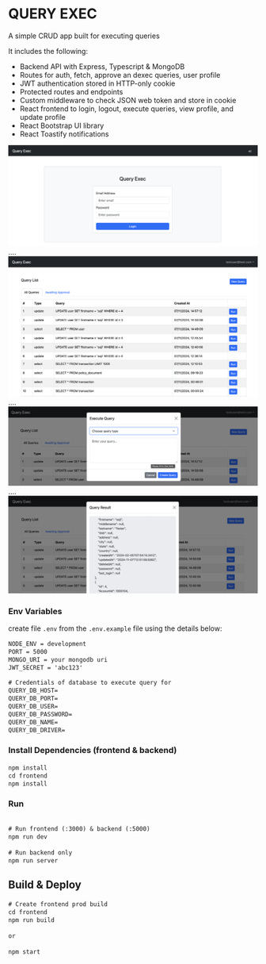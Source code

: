 # QUERY EXEC

A simple CRUD app built for executing queries

It includes the following:
- Backend API with Express, Typescript & MongoDB
- Routes for auth, fetch, approve an dexec queries, user profile
- JWT authentication stored in HTTP-only cookie
- Protected routes and endpoints
- Custom middleware to check JSON web token and store in cookie
- React frontend to login, logout, execute queries, view profile, and update profile
- React Bootstrap UI library
- React Toastify notifications

<img src="./frontend/public/homepage.png" />
....
<img src="./frontend/public/dashboard.png" />
....
<img src="./frontend/public/create-query.png" />
....
<img src="./frontend/public/result.png" />


### Env Variables

create file `.env` from the `.env.example` file using the details below:

```
NODE_ENV = development
PORT = 5000
MONGO_URI = your mongodb uri
JWT_SECRET = 'abc123'
```

```
# Credentials of database to execute query for
QUERY_DB_HOST=
QUERY_DB_PORT=
QUERY_DB_USER=
QUERY_DB_PASSWORD=
QUERY_DB_NAME=
QUERY_DB_DRIVER=
```

### Install Dependencies (frontend & backend)

```
npm install
cd frontend
npm install
```

### Run

```

# Run frontend (:3000) & backend (:5000)
npm run dev

# Run backend only
npm run server
```

## Build & Deploy

```
# Create frontend prod build
cd frontend
npm run build

or 

npm start
```
